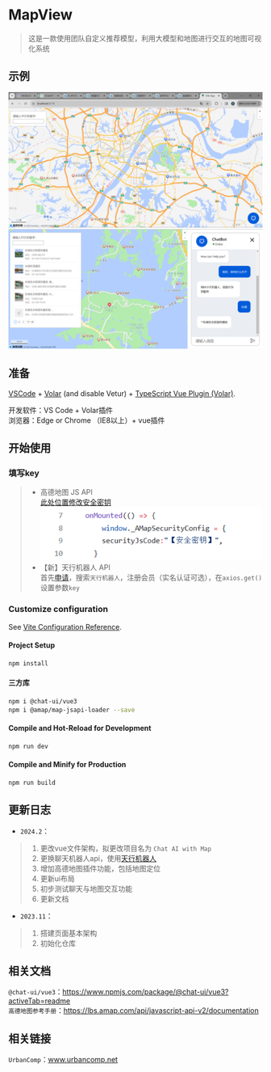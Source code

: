# MapView
> 这是一款使用团队自定义推荐模型，利用大模型和地图进行交互的地图可视化系统

## 示例
![首页](./documents/image.png)
![聊天内容POI关键词匹配](./documents/2024-03-05-17-56-55.png)

## 准备
[VSCode](https://code.visualstudio.com/) + [Volar](https://marketplace.visualstudio.com/items?itemName=Vue.volar) (and disable Vetur) + [TypeScript Vue Plugin (Volar)](https://marketplace.visualstudio.com/items?itemName=Vue.vscode-typescript-vue-plugin).

开发软件：VS Code + Volar插件  
浏览器：Edge or Chrome （IE8以上）+ vue插件

## 开始使用
### 填写key
>- 高德地图 JS API  
[此处位置修改安全密钥](./src/component/MapContainer.vue)  
![密钥位置](./documents/image3.png)  
>- 【新】天行机器人 API  
首先[申请](https://www.tianapi.com/)，搜索`天行机器人`，注册会员（实名认证可选），在`axios.get()`设置参数`key`

### Customize configuration
See [Vite Configuration Reference](https://vitejs.dev/config/).
#### Project Setup
```sh
npm install
```
#### 三方库
```sh
npm i @chat-ui/vue3
npm i @amap/map-jsapi-loader --save
```
#### Compile and Hot-Reload for Development
```sh
npm run dev
```
#### Compile and Minify for Production
```sh
npm run build
```

## 更新日志
- `2024.2`：
> 1. 更改vue文件架构，拟更改项目名为 `Chat AI with Map`
> 2. 更换聊天机器人api，使用[天行机器人](https://www.tianapi.com/apiview/47)
> 3. 增加高德地图插件功能，包括地图定位
> 4. 更新ui布局
> 5. 初步测试聊天与地图交互功能
> 6. 更新文档
- `2023.11`：
> 1. 搭建页面基本架构
> 2. 初始化仓库

## 相关文档
`@chat-ui/vue3`：https://www.npmjs.com/package/@chat-ui/vue3?activeTab=readme  
`高德地图参考手册`：https://lbs.amap.com/api/javascript-api-v2/documentation

## 相关链接
`UrbanComp`：www.urbancomp.net